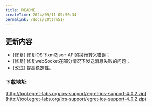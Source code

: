 ```yaml
---
title: README
createTime: 2024/09/11 09:50:34
permalink: /docs/20ttrn51/
---
```

## 更新内容

* [修复] 修复iOS下xml2json API的换行转义错误；
* [修复] 修复webSocket在部分情况下发送消息失败的问题；
* [改进] 提高稳定性。


### 下载地址

[http://tool.egret-labs.org/ios-support/egret-ios-support-4.0.2.zip](http://tool.egret-labs.org/ios-support/egret-ios-support-4.0.2.zip)
